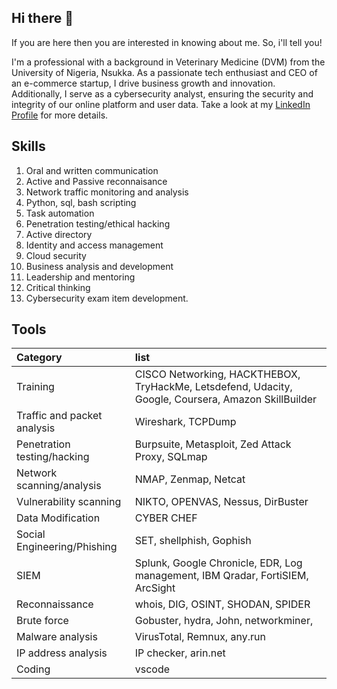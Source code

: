 ## Hi there 👋

If you are here then you are interested in knowing about me. So, i'll tell you!

I'm a professional with a background in Veterinary Medicine (DVM) from the University of Nigeria, Nsukka. As a passionate tech enthusiast and CEO of an e-commerce startup, I drive business growth and innovation. Additionally, I serve as a cybersecurity analyst, ensuring the security and integrity of our online platform and user data. Take a look at my [LinkedIn Profile](https://www.linkedin.com/in/chinuaoku-nwasogwa-dvm-cc-89872583/) for more details.

## Skills

1. Oral and written communication
2. Active and Passive reconnaisance
3. Network traffic monitoring and analysis
4. Python, sql, bash scripting
5. Task automation
6. Penetration testing/ethical hacking
7. Active directory
8. Identity and access management
9. Cloud security
10. Business analysis and development
11. Leadership and mentoring
12. Critical thinking
13. Cybersecurity exam item development.

## Tools

| Category | list | 
| :------ |:---|
|Training| CISCO Networking, HACKTHEBOX, TryHackMe, Letsdefend, Udacity, Google, Coursera, Amazon SkillBuilder|
|Traffic and packet analysis     |Wireshark, TCPDump    |
|Penetration testing/hacking| Burpsuite, Metasploit, Zed Attack Proxy, SQLmap|
|Network scanning/analysis | NMAP, Zenmap, Netcat
|Vulnerability scanning| NIKTO, OPENVAS, Nessus, DirBuster|
|Data Modification| CYBER CHEF|
|Social Engineering/Phishing| SET, shellphish, Gophish |
|SIEM | Splunk, Google Chronicle, EDR, Log management, IBM Qradar, FortiSIEM, ArcSight |
|Reconnaissance | whois, DIG, OSINT, SHODAN, SPIDER |
|Brute force | Gobuster, hydra, John, networkminer,  |
|Malware analysis | VirusTotal, Remnux, any.run |
|IP address analysis | IP checker, arin.net|
|Coding | vscode |

